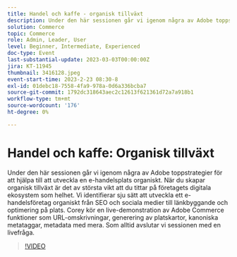 ```yaml
---
title: Handel och kaffe - organisk tillväxt
description: Under den här sessionen går vi igenom några av Adobe toppstrategier för att hjälpa till att utveckla en e-handelsplats organiskt. När du skapar organisk tillväxt är det av största vikt att du tittar på företagets digitala ekosystem som helhet. Vi identifierar sju sätt att utveckla ett e-handelsföretag organiskt från SEO och sociala medier till länkbyggande och optimering på plats. Corey kör en live-demonstration av Adobe Commerce funktioner som URL-omskrivningar, generering av platskartor, kanoniska metataggar, metadata med mera. Som alltid avslutar vi sessionen med en livefråga.
solution: Commerce
topic: Commerce
role: Admin, Leader, User
level: Beginner, Intermediate, Experienced
doc-type: Event
last-substantial-update: 2023-03-03T00:00:00Z
jira: KT-11945
thumbnail: 3416128.jpeg
event-start-time: 2023-2-23 08:30-8
exl-id: 01debc18-7558-4fa9-978a-0d6a336bcba7
source-git-commit: 1792dc318643aec2c12613f621361d72a7a918b1
workflow-type: tm+mt
source-wordcount: '176'
ht-degree: 0%

---
```


# Handel och kaffe: Organisk tillväxt

Under den här sessionen går vi igenom några av Adobe toppstrategier för att hjälpa till att utveckla en e-handelsplats organiskt. När du skapar organisk tillväxt är det av största vikt att du tittar på företagets digitala ekosystem som helhet. Vi identifierar sju sätt att utveckla ett e-handelsföretag organiskt från SEO och sociala medier till länkbyggande och optimering på plats. Corey kör en live-demonstration av Adobe Commerce funktioner som URL-omskrivningar, generering av platskartor, kanoniska metataggar, metadata med mera. Som alltid avslutar vi sessionen med en livefråga.

>[!VIDEO](https://video.tv.adobe.com/v/3416128/?quality=12&learn=on)
